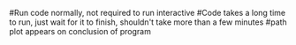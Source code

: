 #Run code normally, not required to run interactive
#Code takes a long time to run, just wait for it to finish, shouldn't take more than a few minutes
#path plot appears on conclusion of program